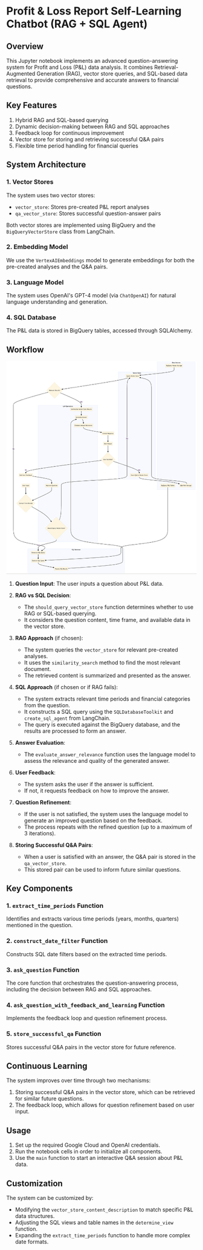 # Profit & Loss Report Self-Learning Chatbot (RAG + SQL Agent)

## Overview

This Jupyter notebook implements an advanced question-answering system for Profit and Loss (P&L) data analysis. It combines Retrieval-Augmented Generation (RAG), vector store queries, and SQL-based data retrieval to provide comprehensive and accurate answers to financial questions.

## Key Features

1. Hybrid RAG and SQL-based querying
2. Dynamic decision-making between RAG and SQL approaches
3. Feedback loop for continuous improvement
4. Vector store for storing and retrieving successful Q&A pairs
5. Flexible time period handling for financial queries

## System Architecture

### 1. Vector Stores

The system uses two vector stores:
- `vector_store`: Stores pre-created P&L report analyses
- `qa_vector_store`: Stores successful question-answer pairs

Both vector stores are implemented using BigQuery and the `BigQueryVectorStore` class from LangChain.

### 2. Embedding Model

We use the `VertexAIEmbeddings` model to generate embeddings for both the pre-created analyses and the Q&A pairs.

### 3. Language Model

The system uses OpenAI's GPT-4 model (via `ChatOpenAI`) for natural language understanding and generation.

### 4. SQL Database

The P&L data is stored in BigQuery tables, accessed through SQLAlchemy.

## Workflow

<img src="dataflow_diagram.png">

1. **Question Input**: The user inputs a question about P&L data.

2. **RAG vs SQL Decision**:
   - The `should_query_vector_store` function determines whether to use RAG or SQL-based querying.
   - It considers the question content, time frame, and available data in the vector store.

3. **RAG Approach** (if chosen):
   - The system queries the `vector_store` for relevant pre-created analyses.
   - It uses the `similarity_search` method to find the most relevant document.
   - The retrieved content is summarized and presented as the answer.

4. **SQL Approach** (if chosen or if RAG fails):
   - The system extracts relevant time periods and financial categories from the question.
   - It constructs a SQL query using the `SQLDatabaseToolkit` and `create_sql_agent` from LangChain.
   - The query is executed against the BigQuery database, and the results are processed to form an answer.

5. **Answer Evaluation**:
   - The `evaluate_answer_relevance` function uses the language model to assess the relevance and quality of the generated answer.

6. **User Feedback**:
   - The system asks the user if the answer is sufficient.
   - If not, it requests feedback on how to improve the answer.

7. **Question Refinement**:
   - If the user is not satisfied, the system uses the language model to generate an improved question based on the feedback.
   - The process repeats with the refined question (up to a maximum of 3 iterations).

8. **Storing Successful Q&A Pairs**:
   - When a user is satisfied with an answer, the Q&A pair is stored in the `qa_vector_store`.
   - This stored pair can be used to inform future similar questions.

## Key Components

### 1. `extract_time_periods` Function
Identifies and extracts various time periods (years, months, quarters) mentioned in the question.

### 2. `construct_date_filter` Function
Constructs SQL date filters based on the extracted time periods.

### 3. `ask_question` Function
The core function that orchestrates the question-answering process, including the decision between RAG and SQL approaches.

### 4. `ask_question_with_feedback_and_learning` Function
Implements the feedback loop and question refinement process.

### 5. `store_successful_qa` Function
Stores successful Q&A pairs in the vector store for future reference.

## Continuous Learning

The system improves over time through two mechanisms:
1. Storing successful Q&A pairs in the vector store, which can be retrieved for similar future questions.
2. The feedback loop, which allows for question refinement based on user input.

## Usage

1. Set up the required Google Cloud and OpenAI credentials.
2. Run the notebook cells in order to initialize all components.
3. Use the `main` function to start an interactive Q&A session about P&L data.

## Customization

The system can be customized by:
- Modifying the `vector_store_content_description` to match specific P&L data structures.
- Adjusting the SQL views and table names in the `determine_view` function.
- Expanding the `extract_time_periods` function to handle more complex date formats.
